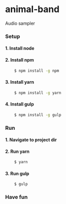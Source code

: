 # animal-band

Audio sampler

### Setup
#### 1. Install node
#### 2. Install npm
```bash
    $ npm install -g npm
```
#### 3. Install yarn
```bash
    $ npm install -g yarn
```
#### 4. Install gulp
```bash
    $ npm install -g gulp
```
### Run
#### 1. Navigate to project dir
#### 2. Run yarn
```bash
    $ yarn
```
#### 3. Run gulp
```bash
    $ gulp
```

### Have fun

